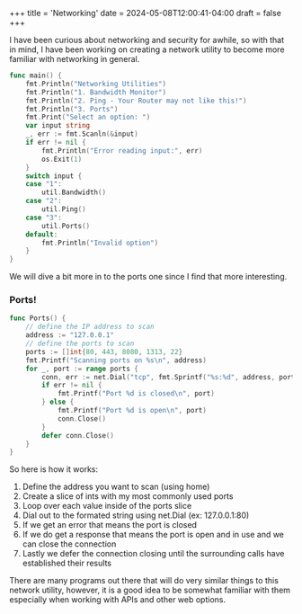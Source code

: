 +++
title = 'Networking'
date = 2024-05-08T12:00:41-04:00
draft = false
+++

I have been curious about networking and security for awhile, so with that in mind, I have been working on creating a network utility to become more familiar with networking in general.

```go
func main() {
	fmt.Println("Networking Utilities")
	fmt.Println("1. Bandwidth Monitor")
	fmt.Println("2. Ping - Your Router may not like this!")
	fmt.Println("3. Ports")
	fmt.Print("Select an option: ")
	var input string
	_, err := fmt.Scanln(&input)
	if err != nil {
		fmt.Println("Error reading input:", err)
		os.Exit(1)
	}
	switch input {
	case "1":
		util.Bandwidth()
	case "2":
		util.Ping()
	case "3":
		util.Ports()
	default:
		fmt.Println("Invalid option")
	}
}
```

We will dive a bit more in to the ports one since I find that more interesting.

### Ports! 

```go
func Ports() {
	// define the IP address to scan
	address := "127.0.0.1"
	// define the ports to scan
	ports := []int{80, 443, 8080, 1313, 22}
	fmt.Printf("Scanning ports on %s\n", address)
	for _, port := range ports {
		conn, err := net.Dial("tcp", fmt.Sprintf("%s:%d", address, port))
		if err != nil {
			fmt.Printf("Port %d is closed\n", port)
		} else {
			fmt.Printf("Port %d is open\n", port)
			conn.Close()
		}
		defer conn.Close()
	}
}
```

So here is how it works:
1. Define the address you want to scan (using home)
2. Create a slice of ints with my most commonly used ports
3. Loop over each value inside of the ports slice
4. Dial out to the formated string using net.Dial (ex: 127.0.0.1:80)
5. If we get an error that means the port is closed
6. If we do get a response that means the port is open and in use and we can close the connection
7. Lastly we defer the connection closing until the surrounding calls have established their results

There are many programs out there that will do very similar things to this network utility, however, it is a good idea to be somewhat familiar with them especially when working with APIs and other web options.
